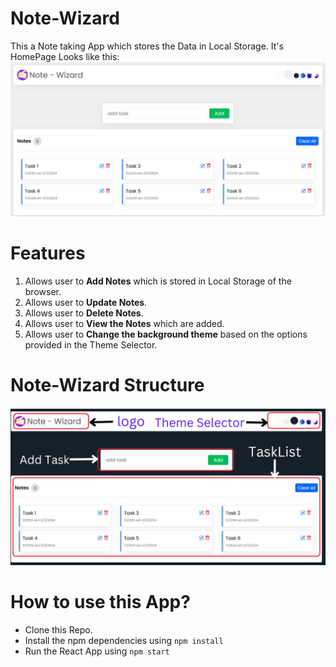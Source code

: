 # Note-Wizard

This a Note taking App which stores the Data in Local Storage. It's HomePage Looks like this:  
 ![HomePage - Note Wizard](images/HomePage.png)

# Features

1. Allows user to **Add Notes** which is stored in Local Storage of the browser.
2. Allows user to **Update Notes**.
3. Allows user to **Delete Notes**.
4. Allows user to **View the Notes** which are added.
5. Allows user to **Change the background theme** based on the options provided in the Theme Selector.

# Note-Wizard Structure

![Note-Wizard Structure of Web Page](images/Note_wizard_struct.png)

# How to use this App?

-   Clone this Repo.
-   Install the npm dependencies using `npm install`
-   Run the React App using `npm start`
